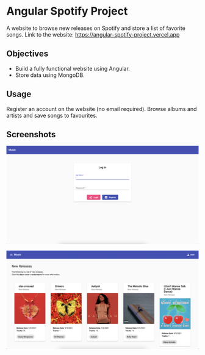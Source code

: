 # Angular Spotify Project

A website to browse new releases on Spotify and store a list of favorite songs. Link to the website: https://angular-spotify-project.vercel.app

## Objectives

- Build a fully functional website using Angular.
- Store data using MongoDB.

## Usage

Register an account on the website (no email required). Browse albums and artists and save songs to favourites.

## Screenshots

![screenshot1](screenshots/image1.png)

![screenshot1](screenshots/image2.png)
